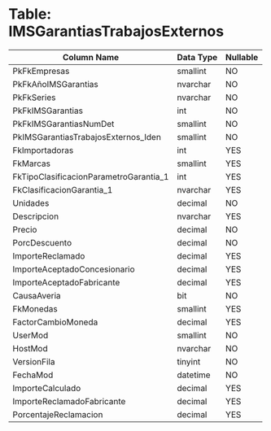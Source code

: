 # Table: IMSGarantiasTrabajosExternos

| Column Name | Data Type | Nullable |
|-------------|-----------|----------|
| PkFkEmpresas | smallint | NO |
| PkFkAñoIMSGarantias | nvarchar | NO |
| PkFkSeries | nvarchar | NO |
| PkFkIMSGarantias | int | NO |
| PkFkIMSGarantiasNumDet | smallint | NO |
| PkIMSGarantiasTrabajosExternos_Iden | smallint | NO |
| FkImportadoras | int | YES |
| FkMarcas | smallint | YES |
| FkTipoClasificacionParametroGarantia_1 | int | YES |
| FkClasificacionGarantia_1 | nvarchar | YES |
| Unidades | decimal | NO |
| Descripcion | nvarchar | YES |
| Precio | decimal | NO |
| PorcDescuento | decimal | NO |
| ImporteReclamado | decimal | YES |
| ImporteAceptadoConcesionario | decimal | YES |
| ImporteAceptadoFabricante | decimal | YES |
| CausaAveria | bit | NO |
| FkMonedas | smallint | YES |
| FactorCambioMoneda | decimal | YES |
| UserMod | smallint | NO |
| HostMod | nvarchar | NO |
| VersionFila | tinyint | NO |
| FechaMod | datetime | NO |
| ImporteCalculado | decimal | YES |
| ImporteReclamadoFabricante | decimal | YES |
| PorcentajeReclamacion | decimal | YES |
